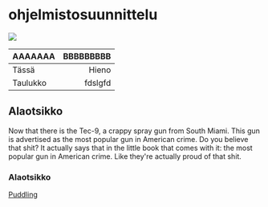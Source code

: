 # ohjelmistosuunnittelu

![](https://upload.wikimedia.org/wikipedia/commons/7/7c/Taki_District_in_Mie_Prefecture.png)

| AAAAAAA | BBBBBBBBB |
|:--------|----------:|
| Tässä | Hieno |
| Taulukko | fdslgfd|

## Alaotsikko

Now that there is the Tec-9, a crappy spray gun from South Miami. This gun is advertised as the most popular gun in American crime. Do you believe that shit? It actually says that in the little book that comes with it: the most popular gun in American crime. Like they're actually proud of that shit. 

### Alaotsikko

[Puddling](https://en.wikipedia.org/wiki/Puddling_(agriculture))
